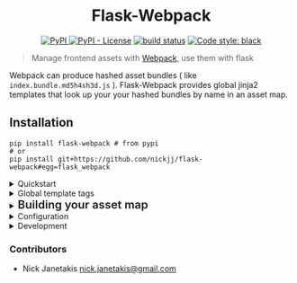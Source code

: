 <h1 align="center"> Flask-Webpack</h1>

<p align="center">
<a href="https://pypi.org/project/Flask-Webpack/"><img alt="PyPI" src="https://img.shields.io/pypi/v/flask-webpack.svg"/>
<a href="https://pypi.org/project/Flask-Webpack/"><img alt="PyPI - License" src="https://img.shields.io/pypi/l/flask-webpack.svg"></a>
<a href="https://travis-ci.org/nickjj/flask-webpack?branch=master"><img alt="build status" src="https://travis-ci.org/nickjj/flask-webpack.svg?branch=master"/></a>
<a href="https://github.com/ambv/black"><img src="https://img.shields.io/badge/code%20style-black-000000.svg" alt="Code style: black"></a>

>  Manage frontend assets with [Webpack](https://webpack.js.org/>), use them with flask

</p>

Webpack can produce hashed asset bundles ( like `index.bundle.md5h4sh3d.js` ). Flask-Webpack provides global jinja2 templates that look up your your hashed bundles by name in an asset map.


Installation
------------

```{sh}
pip install flask-webpack # from pypi
# or
pip install git+https://github.com/nickjj/flask-webpack#egg=flask_webpack
```

<details><summary>Quickstart</summary>

```{sh}
  # webpack quickstart
  npm install --save-dev webpack webpack-cli webpack-manifest-plugin
  npm install --save lodash
  npx webpack \
    --output-filename [name].[chunkhash].js \
    --plugin webpack-manifest-plugin
  # looks for ./src/index.js for js assets, puts their compiled results in
  # ./dist/
```
```{javascript}
// src/index.js
import _ from 'lodash'
console.log(_.join(['hello', 'webpack'], ' '))
```
```python
# app.py
from flask import Flask
from flask_webpack import Webpack

webpack = Webpack()

app = Flask(__name__, static_folder="./dist")
webpack.init_app(app)
```
```HTML
<!-- templates/index.html -->
{{ javascript_tag("index.js") }}
```

If you have a webpack entrypoint named ``index.js``, the template will complile to

```{HTML}
  <script src="index.h4sh3d.js"></script>
```

Now you can happily tell your frontend proxy to cache that hamburger image for
an entire year. If you ever change the hamburger, the md5 will change but you
do not need to change any of your templates because the `asset_url_for`
tag knows how to look it up.
</details>

<details><summary>Global template tags</summary>

| tag | results|
|--|--|
`asset_url_for(asset_name)` | resolves an asset name. Quotes not included.
`javascript_tag(*asset_names, **tag_props)` | produces a `<script>` tag for each passed asset name.
`stylesheet_tag(*asset_names, **tag_props)` | writes out a `<link rel="stylesheet">` tag for each passed asset.

You can view a complete working example in the <a href="./flask_webpack/tests/test_app">test app</a>.

There's also a <a href="https://nickjanetakis.com/blog/manage-your-assets-with-flask-webpack">blog post and short video</a> explaining how to use this extension.
</details>

<details>
  <summary><span style="font-size: 20px; font-weight: 600;">Building your asset map</span>
  </summary>
Flask-Webpack requires a JSON file `manifest.json` mapping the name of each of your bundles to its hashed equivalent. You can build this manifest file using
<a
  href="https://www.npmjs.com/package/webpack-manifest-plugin">
  <code>webpack-manifest-plugin</code></a>
or
<a  href="https://github.com/nickjj/manifest-revision-webpack-plugin">
  <code>manifest-revision-plugin</code></a>
</a>
</details>


<details><summary>Configuration<span></summary>

`Flask-Webpack` resolves its configuration options with this order of priority:
  1. `app.config[OPTION_NAME]` trumps all
  2. a named option in the asset_map
  3. `flask_webpack.Webpack(**{"option_name": option_value})`

Here are the available configuration options:


```python
(
  app.config["WEBPACK_MANIFEST_PATH"]
  or flask_webpack.Webpack(manifest_path=None)
)
```
default: ``None``

**Required:** any valid path to a JSON asset map. An idiomatic location might be  `./dist/manifest.json` relative to your `package.json`.

```python
(
  app.config["WEBPACK_ASSETS_URL"]
  or json_asset_map["publicPath"]
  or json_asset_map["public_path"]
  or flask_webpack.Webpack(assets_url=None)
)
```
default: `"/"`

**Optional:** A URL to prepend to your hashed asset names. In production, you can set this to your full domain name or CDN.  In development, you might to point to a [`webpack-dev-server`](https://github.com/webpack/webpack-dev-server) on another port.  You can control this in python switching `os.environ.get("FLASK_ENV") == "development"` or by changing the value of the `publicPath` key in the generation of your asset map.

⚠️ warning: this does not automatically join the URL and your asset name.  You must provide the joining `/`.

⚠️ warning: prepending a different `asset_url`/`public_path` to your assets may cause them not to work in production `url(./relative/path/to/style/asset)`


```python
app.config.get("WEBPACK_MANIFEST_ASSETS_ONLY")
```
default: ``False``

**Optional:** Assume the manifest file only contains the assets and *not* `"publicPath"` or `"public_path"`. Otherwise, `flask_webpack` will handle both flat asset maps and asset maps with an `"asset"` key.

```python
(
  app.config.get("WEBPACK_LOG_LEVEL")
  or 'DEBUG' if (
    os.environ.get("FLASK_DEBUG")
    or os.environ.get("FLASK_ENV") == 'development'
  )
  else 'ERROR'
)
```
default: `"ERROR"`
**Optional** One of the .string [python logging levels](https://docs.python.org/3/howto/logging.html#logging-levels).  The higher/more serious the level, more visible a missing asset will become.

|error level| missing asset yields|
|--|--|
|**DEBUG**| `<-- comment about missing asset -->`|
if level == "DEBUG":
    return "<!-- {} -->".format(message.replace("-->", "")
|**INFO**|`console.warn`|
|**WARNING**|`console.error`|
|**ERROR+**|`werkzeug.routing.BuildError`|

</details>

<details><summary>Development</summary>

```sh
git clone https://github.com/nickjj/flask-webpack.git
cd flask-webpack

# having created a fresh virtualenv with a tool of your choice..
source activate flask-webpack
pip install -r requirements.txt
pip install -r devRequirements.txt
```
pre-push, please run:
```bash
flake8 .      # check the style
pip install . # check it builds
pyre check    # run the static type checker
pytest ./tests/unit.py ./tests/test_app_wp1/tests
pip uninstall flask-webpack
```
</details>

### Contributors

- Nick Janetakis <nick.janetakis@gmail.com>
